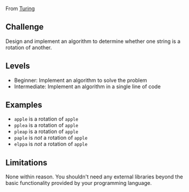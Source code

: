 From [Turing](https://github.com/turingschool/thinking_in_algorithms/blob/master/challenges/word_rotation.markdown)

## Challenge

Design and implement an algorithm to determine whether
one string is a rotation of another.

## Levels

* Beginner: Implement an algorithm to solve the problem
* Intermediate: Implement an algorithm in a single line of code

## Examples

* `apple` is a rotation of `apple`
* `pplea` is a rotation of `apple`
* `pleap` is a rotation of `apple`
* `paple` is *not* a rotation of `apple`
* `elppa` is *not* a rotation of `apple`

## Limitations

None within reason. You shouldn't need any external
libraries beyond the basic functionality provided by
your programming language.
